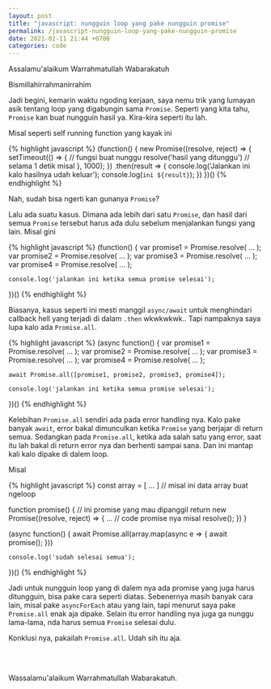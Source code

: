 ```yaml
---
layout: post
title: "javascript: nungguin loop yang pake nungguin promise"
permalink: /javascript-nungguin-loop-yang-pake-nungguin-promise
date: 2021-02-11 21:44 +0700
categories: code
---
```

Assalamu'alaikum Warrahmatullah Wabarakatuh

Bismillahirrahmanirrahim

Jadi begini, kemarin waktu ngoding kerjaan, saya nemu trik yang lumayan asik tentang loop yang digabungin sama `Promise`. Seperti yang kita tahu, `Promise` kan buat nungguin hasil ya. Kira-kira seperti itu lah.

Misal seperti self running function yang kayak ini

{% highlight javascript %}
(function() {
    new Promise((resolve, reject) => {
        setTimeout(() => {                  // fungsi buat nunggu 
            resolve('hasil yang ditunggu')  // selama 1 detik misal
        }, 1000);
    })
        .then(result => {
            console.log('Jalankan ini kalo hasilnya udah keluar');
            console.log(`ini ${result}`);
        })
})()
{% endhighlight %}

Nah, sudah bisa ngerti kan gunanya `Promise`?

Lalu ada suatu kasus. Dimana ada lebih dari satu `Promise`, dan hasil dari semua `Promise` tersebut harus ada dulu sebelum menjalankan fungsi yang lain. Misal gini

{% highlight javascript %}
(function() {
    var promise1 = Promise.resolve( ... );
    var promise2 = Promise.resolve( ... );
    var promise3 = Promise.resolve( ... );
    var promise4 = Promise.resolve( ... );

    console.log('jalankan ini ketika semua promise selesai');
})()
{% endhighlight %}

Biasanya, kasus seperti ini mesti manggil `async/await` untuk menghindari callback hell yang terjadi di dalam `.then` wkwkwkwk.. Tapi nampaknya saya lupa kalo ada `Promise.all`.

{% highlight javascript %}
(async function() {
    var promise1 = Promise.resolve( ... );
    var promise2 = Promise.resolve( ... );
    var promise3 = Promise.resolve( ... );
    var promise4 = Promise.resolve( ... );

    await Promise.all([promise1, promise2, promise3, promise4]);

    console.log('jalankan ini ketika semua promise selesai');
})()
{% endhighlight %}

Kelebihan `Promise.all` sendiri ada pada error handling nya. Kalo pake banyak `await`, error bakal dimunculkan ketika `Promise` yang berjajar di return semua. Sedangkan pada `Promise.all`, ketika ada salah satu yang error, saat itu lah bakal di return error nya dan berhenti sampai sana. Dan ini mantap kali kalo dipake di dalem loop.

Misal 

{% highlight javascript %}
const array = [ ... ] // misal ini data array buat ngeloop

function promise() { // ini promise yang mau dipanggil
    return new Promise((resolve, reject) => {
        ... // code promise nya misal
        resolve();
    })
}

(async function() {
    await Promise.all(array.map(async e => {
        await promise();
    }))

    console.log('sudah selesai semua');
})()
{% endhighlight %}

Jadi untuk nungguin loop yang di dalem nya ada promise yang juga harus ditungguin, bisa pake cara seperti diatas. Sebenernya masih banyak cara lain, misal pake `asyncForEach` atau yang lain, tapi menurut saya pake `Promise.all` enak aja dipake. Selain itu error handling nya juga ga nunggu lama-lama, nda harus semua `Promise` selesai dulu.

Konklusi nya, pakailah `Promise.all`. Udah sih itu aja.

<br>
<br>

Wassalamu'alaikum Warrahmatullah Wabarakatuh.